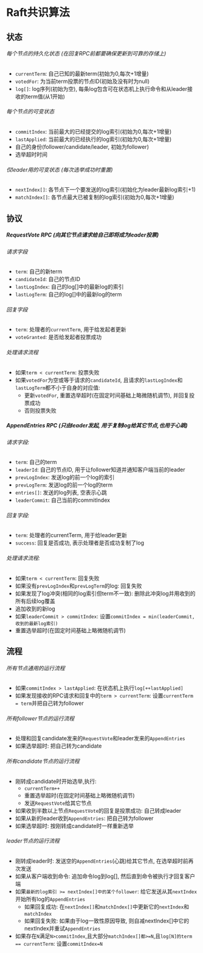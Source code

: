 # Raft共识算法

## 状态

###### 每个节点的持久化状态 (在回复RPC前都要确保更新到可靠的存储上)
* `currentTerm`: 自己已知的最新term(初始为0,每次+1增量)
* `votedFor`: 为当前term投票的节点ID(初始及没有时为null)
* `log[]`: log序列(初始为空), 每条log包含可在状态机上执行命令和从leader接收的term值(从1开始)

###### 每个节点的可变状态
* `commitIndex`: 当前最大的已经提交的log索引(初始为0,每次+1增量)
* `lastApplied`: 当前最大的已经执行的log索引(初始为0,每次+1增量)
* 自己的身份(follower/candidate/leader, 初始为follower)
* 选举超时时间

###### 仅leader用的可变状态 (每次选举成功时重置)
* `nextIndex[]`: 各节点下一个要发送的log索引(初始化为leader最新log索引+1)
* `matchIndex[]`: 各节点最大已被复制的log索引(初始为0,每次+1增量)

## 协议

##### RequestVote RPC (向其它节点请求给自己即将成为leader投票)
###### 请求字段
* `term`: 自己的新term
* `candidateId`: 自己的节点ID
* `lastLogIndex`: 自己的log[]中的最新log的索引
* `lastLogTerm`: 自己的log[]中的最新log的term
###### 回复字段
* `term`: 处理者的`currentTerm`, 用于给发起者更新
* `voteGranted`: 是否给发起者投票成功
###### 处理请求流程
* 如果`term < currentTerm`: 投票失败
* 如果`votedFor`为空或等于请求的`candidateId`, 且请求的`lastLogIndex`和`lastLogTerm`都不小于自身的对应值:
  * 更新`votedFor`, 重置选举超时(在固定时间基础上略微随机调节), 并回复投票成功
  * 否则投票失败

##### AppendEntries RPC (只由leader发起, 用于复制log给其它节点,也用于心跳)
###### 请求字段:
* `term`: 自己的term
* `leaderId`: 自己的节点ID, 用于让follower知道并通知客户端当前的leader
* `prevLogIndex`: 发送log的前一个log的索引
* `prevLogTerm`: 发送log的前一个log的term
* `entries[]`: 发送的log列表, 空表示心跳
* `leaderCommit`: 自己当前的commitIndex
###### 回复字段:
* `term`: 处理者的currentTerm, 用于给leader更新
* `success`: 回复是否成功, 表示处理者是否成功复制了log
###### 处理请求流程:
* 如果`term < currentTerm`: 回复失败
* 如果没有`prevLogIndex`和`prevLogTerm`的log: 回复失败
* 如果发现了log冲突(相同的log索引但term不一致): 删除此冲突log并用收到的所有后续log覆盖
* 追加收到的新log
* 如果`leaderCommit > commitIndex`: 设置`commitIndex = min(leaderCommit, 收到的最新log索引)`
* 重置选举超时(在固定时间基础上略微随机调节)

## 流程

###### 所有节点通用的运行流程
* 如果`commitIndex > lastApplied`: 在状态机上执行`log[++lastApplied]`
* 如果发现接收的RPC请求和回复中的`term > currentTerm`: 设置`currentTerm = term`并把自己转为follower

###### 所有follower节点的运行流程
* 处理和回复candidate发来的`RequestVote`和leader发来的`AppendEntries`
* 如果选举超时: 把自己转为candidate

###### 所有candidate节点的运行流程
* 刚转成candidate时开始选举,执行:
  * `currentTerm++`
  * 重置选举超时(在固定时间基础上略微随机调节)
  * 发送`RequestVote`给其它节点
* 如果收到半数以上节点`RequestVote`的回复是投票成功: 自己转成leader
* 如果从新的leader收到`AppendEntries`: 把自己转为follower
* 如果选举超时: 按刚转成candidate时一样重新选举

###### leader节点的运行流程
* 刚转成leader时: 发送空的`AppendEntries`(心跳)给其它节点, 在选举超时前再次发送
* 如果从客户端收到命令: 追加命令log到log[], 然后直到命令被执行才回复客户端
* 如果`最新的log索引 >= nextIndex[]中的某个follower`: 给它发送从其`nextIndex`开始所有log的`AppendEntries`
  * 如果回复成功: 在`nextIndex[]`和`matchIndex[]`中更新它的`nextIndex`和`matchIndex`
  * 如果回复失败: 如果由于log一致性原因导致, 则自减nextIndex[]中它的nextIndex并重试`AppendEntries`
* 如果存在`N`满足`N>commitIndex`,且大部分`matchIndex[]都>=N`,且`log[N]的term == currentTerm`: 设置`commitIndex=N`
